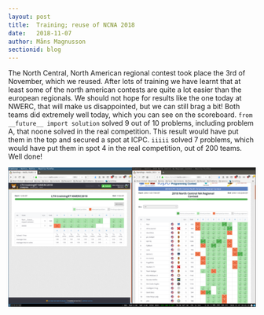 ```yaml
---
layout: post
title:  Training; reuse of NCNA 2018
date:   2018-11-07
author: Måns Magnusson
sectionid: blog
---
```


The North Central, North American regional contest took place the 3rd of November, which we reused. After lots of training we have learnt that at least some of the north american contests are quite a lot easier than the european regionals. We should not hope for results like the one today at NWERC, that will make us disappointed, but we can still brag a bit! Both teams did extremely well today, which you can see on the scoreboard. `from __future__ import solution` solved 9 out of 10 problems, including problem A, that noone solved in the real competition. This result would have put them in the top and secured a spot at ICPC. `iiiii` solved 7 problems, which would have put them in spot 4 in the real competition, out of 200 teams. Well done!

![scoreboard](/assets/imgs/181107/scoreboard.png)
